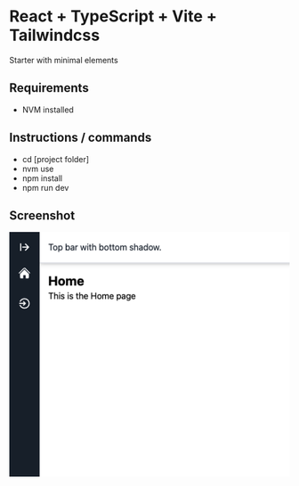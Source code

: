 # React + TypeScript + Vite + Tailwindcss

Starter with minimal elements

## Requirements

- NVM installed

## Instructions  / commands

- cd [project folder]
- nvm use
- npm install
- npm run dev

## Screenshot

![alt text](screenshot.png)
